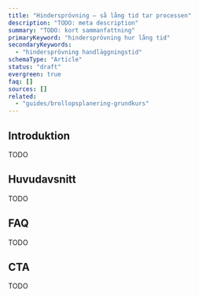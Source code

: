 ```yaml
---
title: "Hindersprövning – så lång tid tar processen"
description: "TODO: meta description"
summary: "TODO: kort sammanfattning"
primaryKeyword: "hindersprövning hur lång tid"
secondaryKeywords:
  - "hindersprövning handläggningstid"
schemaType: "Article"
status: "draft"
evergreen: true
faq: []
sources: []
related:
  - "guides/brollopsplanering-grundkurs"
---
```


<!-- TODO: Följ briefen i `apps/marketing/data/briefs/juridik-hindersprovning-tid.md` och outline i `research/outlines/juridik-hindersprovning-tid-outline.md`. -->

## Introduktion

TODO

## Huvudavsnitt

TODO

## FAQ

TODO

## CTA

TODO
